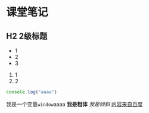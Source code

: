 # 课堂笔记
## H2 2级标题
- 1
- 2
- 3
1. 1
2. 2
```js
console.log("aaaa")
```
我是一个变量`window`aaaa
**我是粗体**
*我是倾斜*
[内容来自百度](https://www.baidu.com)
